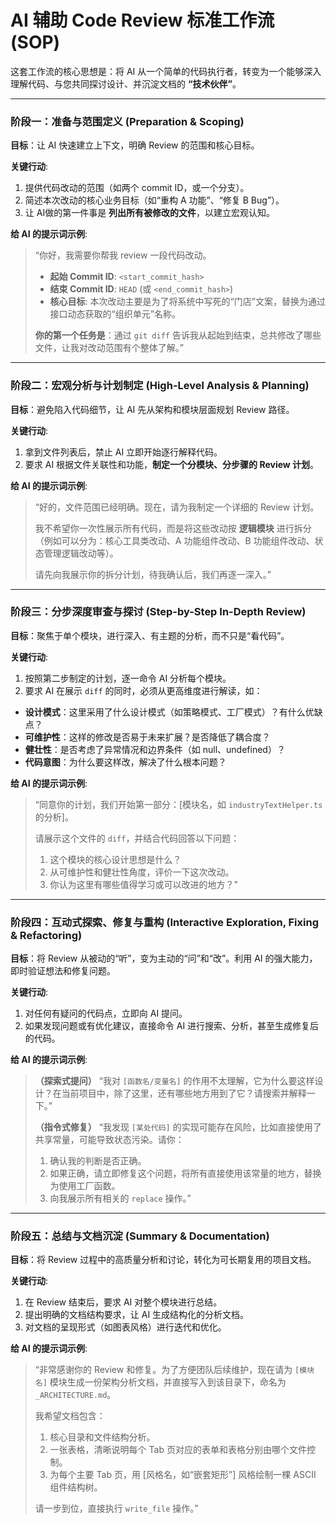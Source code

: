 # AI 辅助 Code Review 标准工作流 (SOP)

这套工作流的核心思想是：将 AI 从一个简单的代码执行者，转变为一个能够深入理解代码、与您共同探讨设计、并沉淀文档的 **“技术伙伴”**。

---

### **阶段一：准备与范围定义 (Preparation & Scoping)**

**目标**：让 AI 快速建立上下文，明确 Review 的范围和核心目标。

**关键行动**:

1. 提供代码改动的范围（如两个 commit ID，或一个分支）。
2. 简述本次改动的核心业务目标（如“重构 A 功能”、“修复 B Bug”）。
3. 让 AI做的第一件事是 **列出所有被修改的文件**，以建立宏观认知。

**给 AI 的提示词示例**:

> “你好，我需要你帮我 review 一段代码改动。
> 
> - **起始 Commit ID**: `<start_commit_hash>`
> - **结束 Commit ID**: `HEAD` (或 `<end_commit_hash>`)
> - **核心目标**: 本次改动主要是为了将系统中写死的“门店”文案，替换为通过接口动态获取的“组织单元”名称。
> 
> **你的第一个任务是**：通过 `git diff` 告诉我从起始到结束，总共修改了哪些文件，让我对改动范围有个整体了解。”

---

### **阶段二：宏观分析与计划制定 (High-Level Analysis & Planning)**

**目标**：避免陷入代码细节，让 AI 先从架构和模块层面规划 Review 路径。

**关键行动**:

1. 拿到文件列表后，禁止 AI 立即开始逐行解释代码。
2. 要求 AI 根据文件关联性和功能，**制定一个分模块、分步骤的 Review 计划**。

**给 AI 的提示词示例**:

> “好的，文件范围已经明确。现在，请为我制定一个详细的 Review 计划。
> 
> 我不希望你一次性展示所有代码，而是将这些改动按 **逻辑模块** 进行拆分（例如可以分为：核心工具类改动、A 功能组件改动、B 功能组件改动、状态管理逻辑改动等）。
> 
> 请先向我展示你的拆分计划，待我确认后，我们再逐一深入。”

---

### **阶段三：分步深度审查与探讨 (Step-by-Step In-Depth Review)**

**目标**：聚焦于单个模块，进行深入、有主题的分析，而不只是“看代码”。

**关键行动**:

1. 按照第二步制定的计划，逐一命令 AI 分析每个模块。
2. 要求 AI 在展示 `diff` 的同时，必须从更高维度进行解读，如：
  - **设计模式**：这里采用了什么设计模式（如策略模式、工厂模式）？有什么优缺点？
  - **可维护性**：这样的修改是否易于未来扩展？是否降低了耦合度？
  - **健壮性**：是否考虑了异常情况和边界条件（如 null、undefined）？
  - **代码意图**：为什么要这样改，解决了什么根本问题？

**给 AI 的提示词示例**:

> “同意你的计划，我们开始第一部分：[模块名，如 `industryTextHelper.ts` 的分析]。
> 
> 请展示这个文件的 `diff`，并结合代码回答以下问题：
> 
> 1. 这个模块的核心设计思想是什么？
> 2. 从可维护性和健壮性角度，评价一下这次改动。
> 3. 你认为这里有哪些值得学习或可以改进的地方？”

---

### **阶段四：互动式探索、修复与重构 (Interactive Exploration, Fixing & Refactoring)**

**目标**：将 Review 从被动的“听”，变为主动的“问”和“改”。利用 AI 的强大能力，即时验证想法和修复问题。

**关键行动**:

1. 对任何有疑问的代码点，立即向 AI 提问。
2. 如果发现问题或有优化建议，直接命令 AI 进行搜索、分析，甚至生成修复后的代码。

**给 AI 的提示词示例**:

> **（探索式提问）**
> “我对 `[函数名/变量名]` 的作用不太理解，它为什么要这样设计？在当前项目中，除了这里，还有哪些地方用到了它？请搜索并解释一下。”
> 
> **（指令式修复）**
> “我发现 `[某处代码]` 的实现可能存在风险，比如直接使用了共享常量，可能导致状态污染。请你：
> 
> 1. 确认我的判断是否正确。
> 2. 如果正确，请立即修复这个问题，将所有直接使用该常量的地方，替换为使用工厂函数。
> 3. 向我展示所有相关的 `replace` 操作。”

---

### **阶段五：总结与文档沉淀 (Summary & Documentation)**

**目标**：将 Review 过程中的高质量分析和讨论，转化为可长期复用的项目文档。

**关键行动**:

1. 在 Review 结束后，要求 AI 对整个模块进行总结。
2. 提出明确的文档结构要求，让 AI 生成结构化的分析文档。
3. 对文档的呈现形式（如图表风格）进行迭代和优化。

**给 AI 的提示词示例**:

> “非常感谢你的 Review 和修复。为了方便团队后续维护，现在请为 `[模块名]` 模块生成一份架构分析文档，并直接写入到该目录下，命名为 `_ARCHITECTURE.md`。
> 
> 我希望文档包含：
> 
> 1. 核心目录和文件结构分析。
> 2. 一张表格，清晰说明每个 Tab 页对应的表单和表格分别由哪个文件控制。
> 3. 为每个主要 Tab 页，用 [风格名，如“嵌套矩形”] 风格绘制一棵 ASCII 组件结构树。
> 
> 请一步到位，直接执行 `write_file` 操作。”
